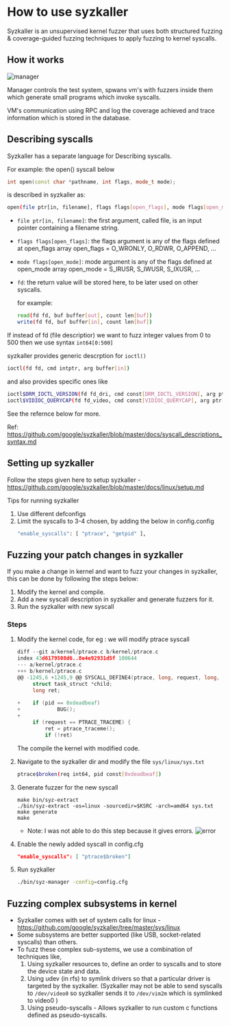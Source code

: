 # How to use syzkaller 

Syzkaller is an unsupervised kernel fuzzer that uses both structured fuzzing &
coverage-guided fuzzing techniques to apply fuzzing to kernel syscalls.

## How it works

![manager](../assets/kernel-debug-img/syzkaller-process_structure.png)

Manager controls the test system, spwans vm's with fuzzers inside them
which generate small programs which invoke syscalls. 

VM's communication using RPC and log the coverage achieved and trace information
which is stored in the database. 

## Describing syscalls 

Syzkaller has a separate language for Describing syscalls. 

For example: the open() syscall below  

```cpp
int open(const char *pathname, int flags, mode_t mode);
```
is described in syzkaller as: 

```sh
open(file ptr[in, filename], flags flags[open_flags], mode flags[open_mode]) fd
```

-   `file ptr[in, filename]`: the first argument, called file, is an input pointer 
    containing a filename string.
-   `flags flags[open_flags]`: the flags argument is any of the flags defined at 
    open_flags array open_flags = O_WRONLY, O_RDWR, O_APPEND, ...
-   `mode flags[open_mode]`: mode argument is any of the flags defined at 
    open_mode array open_mode = S_IRUSR, S_IWUSR, S_IXUSR, ...
-   `fd`: the return value will be stored here, to be later used on other 
    syscalls.

    for example: 
    ```sh
    read(fd fd, buf buffer[out], count len[buf])
    write(fd fd, buf buffer[in], count len[buf])
    ```

If instead of fd (file descriptior) we want to fuzz integer values from 0 to 500
then we use syntax `int64[0:500]`

syzkaller provides generic descrption for `ioctl()`
```sh
ioctl(fd fd, cmd intptr, arg buffer[in])
```
and also provides specific ones like 
```sh
ioctl$DRM_IOCTL_VERSION(fd fd_dri, cmd const[DRM_IOCTL_VERSION], arg ptr[in, drm_version])
ioctl$VIDIOC_QUERYCAP(fd fd_video, cmd const[VIDIOC_QUERYCAP], arg ptr[out, v4l2_capability])
```

See the refernce below for more. 

Ref: https://github.com/google/syzkaller/blob/master/docs/syscall_descriptions_syntax.md

## Setting up syzkaller 

Follow the steps given here to setup syzkaller - https://github.com/google/syzkaller/blob/master/docs/linux/setup.md

Tips for running syzkaller
1.  Use different defconfigs 
2.  Limit the syscalls to 3-4 chosen, by adding the below in config.config
    ```sh
    "enable_syscalls": [ "ptrace", "getpid" ],
    ```
    
## Fuzzing your patch changes in syzkaller 

If you make a change in kernel and want to fuzz your changes in syzkaller, this 
can be done by following the steps below: 

1.  Modify the kernel and compile. 
2.  Add a new syscall description in syzkaller and generate fuzzers for it. 
3.  Run the syzkaller with new syscall 

### Steps 

1.  Modify the kernel code, for eg : we will modify ptrace syscall 
    ```c 
    diff --git a/kernel/ptrace.c b/kernel/ptrace.c
    index 43d6179508d6..8e4e92931d5f 100644
    --- a/kernel/ptrace.c
    +++ b/kernel/ptrace.c
    @@ -1245,6 +1245,9 @@ SYSCALL_DEFINE4(ptrace, long, request, long, pid, unsigned long, addr,
         struct task_struct *child;
         long ret;
 
    +    if (pid == 0xdeadbeaf)
    +            BUG();
    +
         if (request == PTRACE_TRACEME) {
             ret = ptrace_traceme();
             if (!ret)
    ```
    
    The compile the kernel with modified code. 
1.  Navigate to the syzkaller dir and modify the file `sys/linux/sys.txt`
    ```sh
    ptrace$broken(req int64, pid const[0xdeadbeaf])
    ```

1.  Generate fuzzer for the new syscall 
    ```
    make bin/syz-extract
    ./bin/syz-extract -os=linux -sourcedir=$KSRC -arch=amd64 sys.txt
    make generate
    make
    ```
    -   Note: I was not able to do this step because it gives errors. 
        ![error](../assets/kernel-debug-img/syzkaller-error.png)


1.  Enable the newly added syscall in config.cfg 
    ```json
    "enable_syscalls": [ "ptrace$broken"]
    ```

1.  Run syzkaller
    ```sh
    ./bin/syz-manager -config=config.cfg
    ```

## Fuzzing complex subsystems in kernel 

-   Syzkaller comes with set of system calls for linux -
    https://github.com/google/syzkaller/tree/master/sys/linux
-   Some subsystems are better supported (like USB, socket-related syscalls) 
    than others. 
-   To fuzz these complex sub-systems, we use a combination of techniques like,
    1.  Using syzkaller resources to, define an order to syscalls and to store 
        the device state and data. 
    1.  Using udev (in rfs) to symlink drivers so that a particular driver is 
        targeted by the syzkaller. (Syzkaller may not be able to send syscalls
        to `/dev/video0` so syzkaller sends it to `/dev/vim2m` which is symlinked 
        to video0 )
    1.  Using pseudo-syscalls - Allows syzkaller to run custom c functions defined 
        as pseudo-syscalls. 


